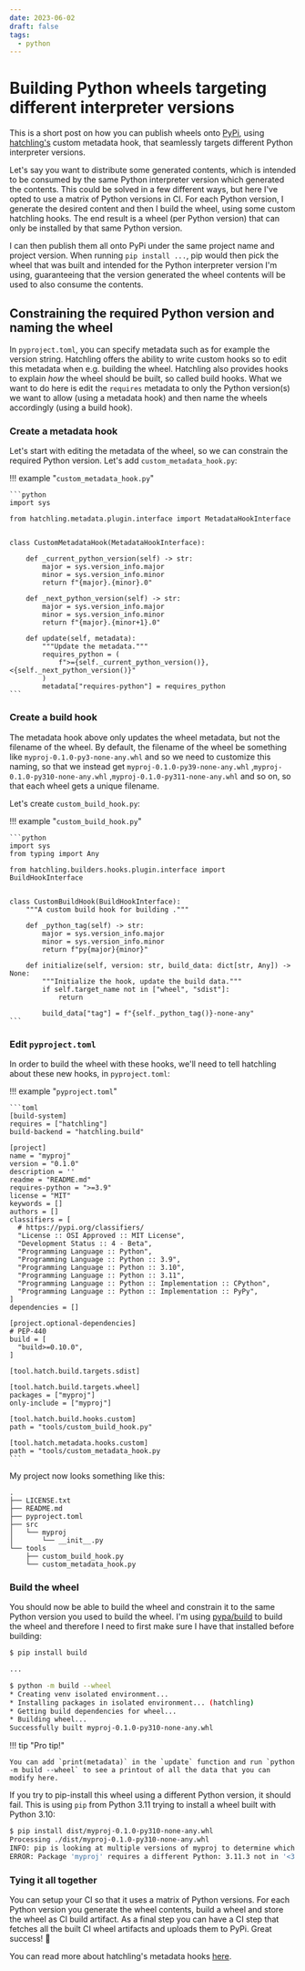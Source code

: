 ```yaml
---
date: 2023-06-02
draft: false
tags:
  - python
---
```


# Building Python wheels targeting different interpreter versions

This is a short post on how you can publish wheels onto [PyPi](https://pypi.org), using [hatchling's](https://hatch.pypa.io/latest/) custom metadata hook, that seamlessly targets different Python interpreter versions.

<!-- more -->

Let's say you want to distribute some generated contents, which is intended to be consumed by the same Python interpreter version which generated the contents. This could be solved in a few different ways, but here I've opted to use a matrix of Python versions in CI. For each Python version, I generate the desired content and then I build the wheel, using some custom hatchling hooks. The end result is a wheel (per Python version) that can only be installed by that same Python version.

I can then publish them all onto PyPi under the same project name and project version. When running `pip install ...`, pip would then pick the wheel that was built and intended for the Python interpreter version I'm using, guaranteeing that the version generated the wheel contents will be used to also consume the contents.

## Constraining the required Python version and naming the wheel

In `pyproject.toml`, you can specify metadata such as for example the version string. Hatchling offers the ability to write custom hooks so to edit this metadata when e.g. building the wheel. Hatchling also provides hooks to explain _how_ the wheel should be built, so called build hooks. What we want to do here is edit the `requires` metadata to only the Python version(s) we want to allow (using a metadata hook) and then name the wheels accordingly (using a build hook).

### Create a metadata hook

Let's start with editing the metadata of the wheel, so we can constrain the required Python version. Let's add `custom_metadata_hook.py`:

!!! example "`custom_metadata_hook.py`"

    ```python
    import sys

    from hatchling.metadata.plugin.interface import MetadataHookInterface


    class CustomMetadataHook(MetadataHookInterface):

        def _current_python_version(self) -> str:
            major = sys.version_info.major
            minor = sys.version_info.minor
            return f"{major}.{minor}.0"

        def _next_python_version(self) -> str:
            major = sys.version_info.major
            minor = sys.version_info.minor
            return f"{major}.{minor+1}.0"

        def update(self, metadata):
            """Update the metadata."""
            requires_python = (
                f">={self._current_python_version()},<{self._next_python_version()}"
            )
            metadata["requires-python"] = requires_python
    ```

### Create a build hook

The metadata hook above only updates the wheel metadata, but not the filename of the wheel. By default, the filename of the wheel be something like `myproj-0.1.0-py3-none-any.whl` and so we need to customize this naming, so that we instead get `myproj-0.1.0-py39-none-any.whl` ,`myproj-0.1.0-py310-none-any.whl` ,`myproj-0.1.0-py311-none-any.whl` and so on, so that each wheel gets a unique filename.

Let's create `custom_build_hook.py`:

!!! example "`custom_build_hook.py`"

    ```python
    import sys
    from typing import Any

    from hatchling.builders.hooks.plugin.interface import BuildHookInterface


    class CustomBuildHook(BuildHookInterface):
        """A custom build hook for building ."""

        def _python_tag(self) -> str:
            major = sys.version_info.major
            minor = sys.version_info.minor
            return f"py{major}{minor}"

        def initialize(self, version: str, build_data: dict[str, Any]) -> None:
            """Initialize the hook, update the build data."""
            if self.target_name not in ["wheel", "sdist"]:
                return

            build_data["tag"] = f"{self._python_tag()}-none-any"
    ```

### Edit `pyproject.toml`

In order to build the wheel with these hooks, we'll need to tell hatchling about these new hooks, in `pyproject.toml`:

!!! example "`pyproject.toml`"

    ```toml
    [build-system]
    requires = ["hatchling"]
    build-backend = "hatchling.build"

    [project]
    name = "myproj"
    version = "0.1.0"
    description = ''
    readme = "README.md"
    requires-python = ">=3.9"
    license = "MIT"
    keywords = []
    authors = []
    classifiers = [
      # https://pypi.org/classifiers/
      "License :: OSI Approved :: MIT License",
      "Development Status :: 4 - Beta",
      "Programming Language :: Python",
      "Programming Language :: Python :: 3.9",
      "Programming Language :: Python :: 3.10",
      "Programming Language :: Python :: 3.11",
      "Programming Language :: Python :: Implementation :: CPython",
      "Programming Language :: Python :: Implementation :: PyPy",
    ]
    dependencies = []

    [project.optional-dependencies]
    # PEP-440
    build = [
      "build>=0.10.0",
    ]

    [tool.hatch.build.targets.sdist]

    [tool.hatch.build.targets.wheel]
    packages = ["myproj"]
    only-include = ["myproj"]

    [tool.hatch.build.hooks.custom]
    path = "tools/custom_build_hook.py"

    [tool.hatch.metadata.hooks.custom]
    path = "tools/custom_metadata_hook.py
    ```

My project now looks something like this:

```
.
├── LICENSE.txt
├── README.md
├── pyproject.toml
├── src
│   └── myproj
│       └── __init__.py
└── tools
    ├── custom_build_hook.py
    └── custom_metadata_hook.py
```

### Build the wheel

You should now be able to build the wheel and constrain it to the same Python version you used to build the wheel. I'm using [pypa/build](https://github.com/pypa/build) to build the wheel and therefore I need to first make sure I have that installed before building:

```bash
$ pip install build

...

$ python -m build --wheel
* Creating venv isolated environment...
* Installing packages in isolated environment... (hatchling)
* Getting build dependencies for wheel...
* Building wheel...
Successfully built myproj-0.1.0-py310-none-any.whl
```

!!! tip "Pro tip!"

    You can add `print(metadata)` in the `update` function and run `python -m build --wheel` to see a printout of all the data that you can modify here.

If you try to pip-install this wheel using a different Python version, it should fail. This is using `pip` from Python 3.11 trying to install a wheel built with Python 3.10:

```bash
$ pip install dist/myproj-0.1.0-py310-none-any.whl
Processing ./dist/myproj-0.1.0-py310-none-any.whl
INFO: pip is looking at multiple versions of myproj to determine which version is compatible with other requirements. This could take a while.
ERROR: Package 'myproj' requires a different Python: 3.11.3 not in '<3.11.0,>=3.10.0'
```

### Tying it all together

You can setup your CI so that it uses a matrix of Python versions. For each Python version you generate the wheel contents, build a wheel and store the wheel as CI build artifact. As a final step you can have a CI step that fetches all the built CI wheel artifacts and uploads them to PyPi. Great success! 🎯

You can read more about hatchling's metadata hooks [here](https://hatch.pypa.io/latest/plugins/metadata-hook/custom/).
